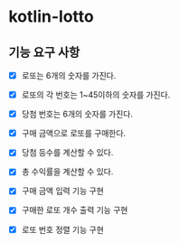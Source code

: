 # kotlin-lotto

## 기능 요구 사항

- [x] 로또는 6개의 숫자를 가진다.
- [x] 로또의 각 번호는 1~45이하의 숫자를 가진다.

- [x] 당첨 번호는 6개의 숫자를 가진다.

- [x] 구매 금액으로 로또를 구매한다.

- [x] 당첨 등수를 계산할 수 있다.
- [x] 총 수익률을 계산할 수 있다.

- [x] 구매 금액 입력 기능 구현

- [x] 구매한 로또 개수 출력 기능 구현

- [x] 로또 번호 정렬 기능 구현